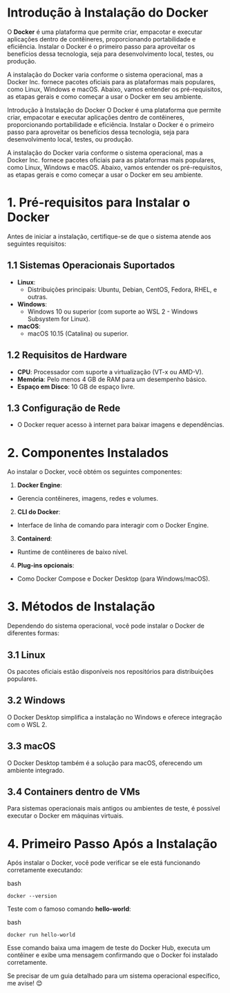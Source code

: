 # Introdução à Instalação do Docker
O **Docker** é uma plataforma que permite criar, empacotar e executar aplicações dentro de contêineres, proporcionando portabilidade e eficiência. Instalar o Docker é o primeiro passo para aproveitar os benefícios dessa tecnologia, seja para desenvolvimento local, testes, ou produção.

A instalação do Docker varia conforme o sistema operacional, mas a Docker Inc. fornece pacotes oficiais para as plataformas mais populares, como Linux, Windows e macOS. Abaixo, vamos entender os pré-requisitos, as etapas gerais e como começar a usar o Docker em seu ambiente.


Introdução à Instalação do Docker
O Docker é uma plataforma que permite criar, empacotar e executar aplicações dentro de contêineres, proporcionando portabilidade e eficiência. Instalar o Docker é o primeiro passo para aproveitar os benefícios dessa tecnologia, seja para desenvolvimento local, testes, ou produção.

A instalação do Docker varia conforme o sistema operacional, mas a Docker Inc. fornece pacotes oficiais para as plataformas mais populares, como Linux, Windows e macOS. Abaixo, vamos entender os pré-requisitos, as etapas gerais e como começar a usar o Docker em seu ambiente.

# 1. Pré-requisitos para Instalar o Docker
Antes de iniciar a instalação, certifique-se de que o sistema atende aos seguintes requisitos:

## 1.1 Sistemas Operacionais Suportados
- **Linux**:
  - Distribuições principais: Ubuntu, Debian, CentOS, Fedora, RHEL, e outras.
- **Windows**:
  - Windows 10 ou superior (com suporte ao WSL 2 - Windows Subsystem for Linux).
- **macOS**:
  - macOS 10.15 (Catalina) ou superior.

## 1.2 Requisitos de Hardware
- **CPU**: Processador com suporte a virtualização (VT-x ou AMD-V).
- **Memória**: Pelo menos 4 GB de RAM para um desempenho básico.
- **Espaço em Disco**: 10 GB de espaço livre.

## 1.3 Configuração de Rede
- O Docker requer acesso à internet para baixar imagens e dependências.

# 2. Componentes Instalados
Ao instalar o Docker, você obtém os seguintes componentes:
1. **Docker Engine**:
- Gerencia contêineres, imagens, redes e volumes.
2. **CLI do Docker**:
- Interface de linha de comando para interagir com o Docker Engine.
3. **Containerd**:
- Runtime de contêineres de baixo nível.
4. **Plug-ins opcionais**:
- Como Docker Compose e Docker Desktop (para Windows/macOS).

# 3. Métodos de Instalação
Dependendo do sistema operacional, você pode instalar o Docker de diferentes formas:

## 3.1 Linux
Os pacotes oficiais estão disponíveis nos repositórios para distribuições populares.

## 3.2 Windows
O Docker Desktop simplifica a instalação no Windows e oferece integração com o WSL 2.

## 3.3 macOS
O Docker Desktop também é a solução para macOS, oferecendo um ambiente integrado.

## 3.4 Containers dentro de VMs
Para sistemas operacionais mais antigos ou ambientes de teste, é possível executar o Docker em máquinas virtuais.

# 4. Primeiro Passo Após a Instalação
Após instalar o Docker, você pode verificar se ele está funcionando corretamente executando:

bash
```
docker --version
```
Teste com o famoso comando **hello-world**:

bash
```
docker run hello-world
```
Esse comando baixa uma imagem de teste do Docker Hub, executa um contêiner e exibe uma mensagem confirmando que o Docker foi instalado corretamente.

Se precisar de um guia detalhado para um sistema operacional específico, me avise! 😊